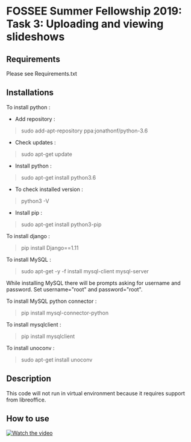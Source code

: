 # FOSSEE Summer Fellowship 2019: Task 3: Uploading and viewing slideshows

## Requirements

Please see Requirements.txt

## Installations

To install python :

* Add repository : 

> sudo add-apt-repository ppa:jonathonf/python-3.6


* Check updates  : 

> sudo apt-get update

* Install python : 

> sudo apt-get install python3.6

* To check installed version : 

> python3 -V

* Install pip : 

> sudo apt-get install python3-pip

To install django : 

> pip install Django==1.11

To install MySQL : 

> sudo apt-get -y -f install mysql-client mysql-server

While installing MySQL there will be prompts asking for username and password. Set username="root" and password="root".

To install MySQL python connector :

> pip install mysql-connector-python

To install mysqlclient : 

> pip install mysqlclient

To install unoconv :

> sudo apt-get install unoconv

## Description

This code will not run in virtual environment because it requires support from libreoffice.

## How to use

[![Watch the video](https://img.youtube.com/vi/WM4EzKmQoLs/maxresdefault.jpg)](https://youtu.be/WM4EzKmQoLs)
